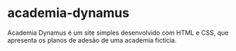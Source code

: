 # academia-dynamus
 Academia Dynamus é um site simples desenvolvido com HTML e CSS, que apresenta os planos de adesão de uma academia fictícia.
